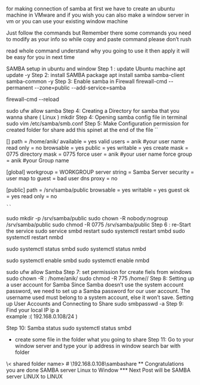for making connection of samba at first we have to create an ubuntu machine in VMware and if you wish you can also make a window server in vm or you can use your existing window machine

Just follow the commands but Remember there some commands you need to modify as your info so while copy and paste command please don’t rush

read whole command understand why you going to use it then apply it will be easy for you in next time

SAMBA setup in ubuntu and window
Step 1 : update Ubuntu machine
apt update -y
Step 2: install SAMBA package
apt install samba samba-client samba-common -y
Step 3: Enable samba in Firewall
 firewall-cmd --permanent --zone=public --add-service=samba
 
 firewall-cmd --reload 
 
 sudo ufw allow samba
Step 4: Creating a Directory for samba that you wanna share ( Linux )
 mkdir <folder name >
Step 4: Opening samba config file in terminal
sudo vim /etc/samba/smb.conf
Step 5: Make Configuration permission for created folder for share
add this spinet at the end of the file
``

[<shared folder name >]
   path = /home/anik/<shared folder name >
   available = yes
   valid users = anik      #your user name
   read only = no
   browsable = yes
   public = yes
   writable = yes
   create mask = 0775
   directory mask = 0775
   force user = anik       #your user name
   force group = anik       #your Group name


[global]
    workgroup = WORKGROUP
    server string = Samba Server
    security = user
    map to guest = bad user
    dns proxy = no

[public]
    path = /srv/samba/public
    browsable = yes
    writable = yes
    guest ok = yes
    read only = no

    ``
sudo mkdir -p /srv/samba/public
sudo chown -R nobody:nogroup /srv/samba/public
sudo chmod -R 0775 /srv/samba/public
Step 6 : re-Start the service
sudo service smbd restart
sudo systemctl restart smbd
sudo systemctl restart nmbd

sudo systemctl status smbd
sudo systemctl status nmbd

sudo systemctl enable smbd
sudo systemctl enable nmbd

sudo ufw allow Samba
Step 7: set permission for create fiels from windows
sudo chown -R <username>:<username> /home/anik/<shared file name>
sudo chmod -R 775 /home/<username>/<shared file name>
Step 8: Setting up a user account for Samba
Since Samba doesn’t use the system account password, we need to set up a Samba password for our user account.
The username used must belong to a system account, else it won’t save.
Setting up User Accounts and Connecting to Share
sudo smbpasswd -a <username>
Step 9: Find your local IP
ip a    
example :( 192.168.0.108/24 )

Step 10: Samba status
sudo systemctl status smbd
* create some file in the folder what you going to share
Step 11: Go to your window server and type your ip address in window search bar with folder

\\<ubuntu ip address>\< shared folder name> # \\192.168.0.108\sambashare
** Congratulations you are done SAMBA server Linux to Window ***
Next Post will be SAMBA server LINUX to LINUX




